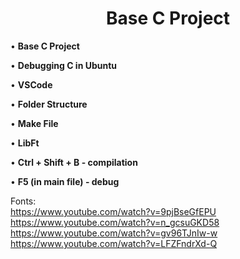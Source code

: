 <h1 align="center"> Base C Project </h1>

• <b>Base C Project</b>

• <b>Debugging C in Ubuntu</b>

• <b>VSCode</b>

• <b>Folder Structure</b>

• <b>Make File</b>

• <b>LibFt</b>

• <b>Ctrl + Shift + B - compilation</b>

• <b>F5 (in main file) - debug</b>

Fonts:<br>
https://www.youtube.com/watch?v=9pjBseGfEPU<br/>
https://www.youtube.com/watch?v=n_gcsuGKD58<br/>
https://www.youtube.com/watch?v=gv96TJnIw-w<br/>
https://www.youtube.com/watch?v=LFZFndrXd-Q<br/>

